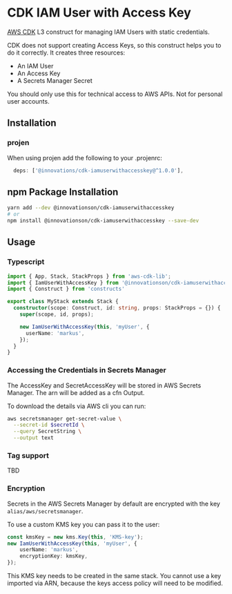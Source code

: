 # CDK IAM User with Access Key

[AWS CDK] L3 construct for managing IAM Users with static credentials.

CDK does not support creating Access Keys, so this construct helps you to do it correctly. It creates three resources:

- An IAM User
- An Access Key
- A Secrets Manager Secret

You should only use this for technical access to AWS APIs. Not for personal user accounts.

## Installation

### projen

When using projen add the following to your .projenrc:

```js
  deps: ['@innovations/cdk-iamuserwithaccesskey@^1.0.0'],
```

## npm Package Installation

```bash
yarn add --dev @innovationson/cdk-iamuserwithaccesskey
# or
npm install @innovationson/cdk-iamuserwithaccesskey --save-dev
```

## Usage

### Typescript

```typescript
import { App, Stack, StackProps } from 'aws-cdk-lib';
import { IamUserWithAccessKey } from '@innovationson/cdk-iamuserwithaccesskey';
import { Construct } from 'constructs'

export class MyStack extends Stack {
  constructor(scope: Construct, id: string, props: StackProps = {}) {
    super(scope, id, props);

    new IamUserWithAccessKey(this, 'myUser', {
      userName: 'markus',
    });
  }
}
```

### Accessing the Credentials in Secrets Manager

The AccessKey and SecretAccessKey will be stored in AWS Secrets Manager. The arn will be added as a cfn Output.

To download the details via AWS cli you can run:

```bash
aws secretsmanager get-secret-value \
  --secret-id $secretId \
  --query SecretString \
  --output text
```

### Tag support

TBD

### Encryption

Secrets in the AWS Secrets Manager by default are encrypted with the key `alias/aws/secretsmanager`.

To use a custom KMS key you can pass it to the user:

```typescript
const kmsKey = new kms.Key(this, 'KMS-key');
new IamUserWithAccessKey(this, 'myUser', {
    userName: 'markus',
    encryptionKey: kmsKey,
});
```

This KMS key needs to be created in the same stack. You cannot use a key imported via ARN, because the keys access policy will need to be modified.

[AWS CDK]: https://aws.amazon.com/cdk/
